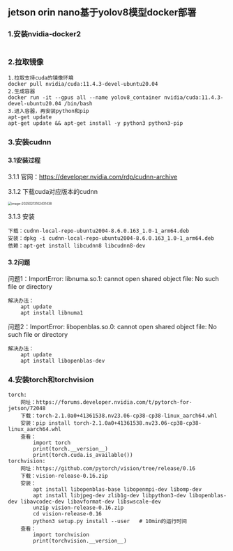 ## jetson orin nano基于yolov8模型docker部署

### 1.安装nvidia-docker2

```

```

### 2.拉取镜像

```
1.拉取支持cuda的镜像环境
docker pull nvidia/cuda:11.4.3-devel-ubuntu20.04
2.生成容器
docker run -it --gpus all --name yolov8_container nvidia/cuda:11.4.3-devel-ubuntu20.04 /bin/bash
3.进入容器，再安装python和pip
apt-get update
apt-get update && apt-get install -y python3 python3-pip
```

### 3.安装cudnn

#### 3.1安装过程

3.1.1 官网：https://developer.nvidia.com/rdp/cudnn-archive

3.1.2 下载cuda对应版本的cudnn

<img src="C:\Users\DELL\AppData\Roaming\Typora\typora-user-images\image-20250213102431438.png" alt="image-20250213102431438" style="zoom: 50%;" />

3.1.3 安装

```
下载：cudnn-local-repo-ubuntu2004-8.6.0.163_1.0-1_arm64.deb
安装：dpkg -i cudnn-local-repo-ubuntu2004-8.6.0.163_1.0-1_arm64.deb
依赖：apt-get install libcudnn8 libcudnn8-dev
```

#### 3.2问题

问题1：ImportError: libnuma.so.1: cannot open shared object file: No such file or directory

```
解决办法：
    apt update
    apt install libnuma1
```

问题2：ImportError: libopenblas.so.0: cannot open shared object file: No such file or directory

```
解决办法：
    apt update
    apt install libopenblas-dev
```

### 4.安装torch和torchvision

```
torch:
	网址：https://forums.developer.nvidia.com/t/pytorch-for-jetson/72048
    下载：torch-2.1.0a0+41361538.nv23.06-cp38-cp38-linux_aarch64.whl
    安装：pip install torch-2.1.0a0+41361538.nv23.06-cp38-cp38-linux_aarch64.whl
    查看：
    	import torch
        print(torch.__version__)
        print(torch.cuda.is_available())
torchvision:
	网址：https://github.com/pytorch/vision/tree/release/0.16
    下载：vision-release-0.16.zip
    安装：
        apt install libopenblas-base libopenmpi-dev libomp-dev 
        apt install libjpeg-dev zlib1g-dev libpython3-dev libopenblas-dev libavcodec-dev libavformat-dev libswscale-dev 
    	unzip vision-release-0.16.zip
        cd vision-release-0.16
        python3 setup.py install --user   # 10min的运行时间
    查看：
    	import torchvision
    	print(torchvision.__version__)
```















